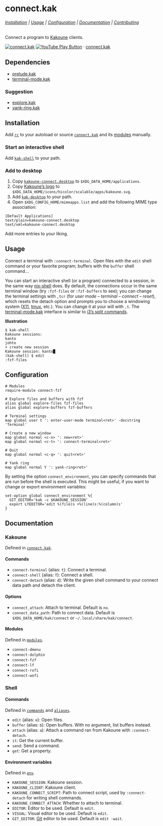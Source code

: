 # connect.kak

###### [Installation](#installation) | [Usage](#usage) | [Configuration](#configuration) | [Documentation](#documentation) | [Contributing](CONTRIBUTING)

Connect a program to [Kakoune] clients.

[Kakoune]: https://kakoune.org

[![connect.kak](https://img.youtube.com/vi_webp/jca2N-cE_mM/maxresdefault.webp)](https://youtube.com/playlist?list=PLdr-HcjEDx_k-Y_9uSV0YAUCNHzqHjmz3 "YouTube – connect.kak")
[![YouTube Play Button](https://www.iconfinder.com/icons/317714/download/png/16)](https://youtube.com/playlist?list=PLdr-HcjEDx_k-Y_9uSV0YAUCNHzqHjmz3) · [connect.kak](https://youtube.com/playlist?list=PLdr-HcjEDx_k-Y_9uSV0YAUCNHzqHjmz3)

## Dependencies

- [prelude.kak]
- [terminal-mode.kak]

[prelude.kak]: https://github.com/alexherbo2/prelude.kak
[terminal-mode.kak]: https://github.com/alexherbo2/terminal-mode.kak

### Suggestion

- [explore.kak]
- [yank-ring.kak]

[explore.kak]: https://github.com/alexherbo2/explore.kak
[yank-ring.kak]: https://github.com/alexherbo2/yank-ring.kak

## Installation

Add [`rc`](rc) to your autoload or source [`connect.kak`](rc/connect.kak) and its [modules](rc/modules) manually.

### Start an interactive shell

Add [`kak-shell`] to your path.

[`kak-shell`]: bin/kak-shell

### Add to desktop

1. Copy [`kakoune-connect.desktop`] to `$XDG_DATA_HOME/applications`.
2. Copy [Kakoune’s logo] to `$XDG_DATA_HOME/icons/hicolor/scalable/apps/kakoune.svg`.
3. Add [`kak-desktop`] to your path.
4. Open `$XDG_CONFIG_HOME/mimeapps.list` and add the following MIME type association:

```
[Default Applications]
text/plain=kakoune-connect.desktop
text/xml=kakoune-connect.desktop
```

Add more entries to your liking.

[`kakoune-connect.desktop`]: share/applications/kakoune-connect.desktop
[`kak-desktop`]: bin/kak-desktop
[Kakoune’s logo]: https://github.com/mawww/kakoune/blob/master/doc/kakoune_logo.svg

## Usage

Connect a terminal with `:connect-terminal`.
Open files with the `edit` shell command or your favorite program;
buffers with the `buffer` shell command…

You can start an interactive shell (or a program) connected to a session, in the same way [nix-shell] does.
By default, the connections occur in the same terminal window (try `:fzf-files` or `:fzf-buffers` to see);
you can change the terminal settings with `,tcr` (for _user mode_ – _terminal_ – _connect_ – _reset_),
which resets the detach option and prompts you to choose a windowing system ([X11], [tmux], etc.).
You can change it at your will with `,t`.
The [terminal-mode.kak] interface is similar to [i3’s split commands].

**Illustration**

```
$ kak-shell
Kakoune sessions:
kanto
johto
+ create new session
Kakoune session: kanto█
(kak-shell) $ edit
:fzf-files
```

[nix-shell]: https://nixos.org/nix/manual#sec-nix-shell
[X11]: https://x.org
[tmux]: https://github.com/tmux/tmux
[i3’s split commands]: https://i3wm.org/docs/userguide.html#OrientationSplit

## Configuration

``` kak
# Modules
require-module connect-fzf

# Explore files and buffers with fzf
alias global explore-files fzf-files
alias global explore-buffers fzf-buffers

# Terminal settings
map global user t ': enter-user-mode terminal<ret>' -docstring 'Terminal'

# Create a new window
map global normal <c-n> ': new<ret>'
map global normal <c-t> ': connect-terminal<ret>'

# Quit
map global normal <c-q> ': quit<ret>'

# Yank ring
map global normal Y ': yank-ring<ret>'
```

By setting the option `connect_environment`, you can specify commands that
are run before the shell is executed.  This might be useful, if you want to
change or export environment variables:

``` kak
set-option global connect_environment %{
  GIT_EDITOR='kak -c $KAKOUNE_SESSION'
  export LYEDITOR='edit %(file)s +%(line)s:%(column)s'
}
```

## Documentation

### Kakoune

Defined in [`connect.kak`](rc/connect.kak).

#### Commands

- `connect-terminal` (alias: `t`): Connect a terminal.
- `connect-shell` (alias: `T`): Connect a shell.
- `connect-detach` (alias: `d`): Write the given shell command to your connect data path and detach the client.

#### Options

- `connect_attach`: Attach to terminal.  Default is `no`.
- `connect_data_path`: Path to connect data.  Default is `$XDG_DATA_HOME/kak/connect` or `~/.local/share/kak/connect`.

#### Modules

Defined in [`modules`](rc/modules).

- `connect-dmenu`
- `connect-dolphin`
- `connect-fzf`
- `connect-lf`
- `connect-rofi`
- `connect-wofi`

### Shell

#### Commands

Defined in [`commands`](rc/paths/commands) and [`aliases`](rc/paths/aliases).

- `edit` (alias: `e`): Open files.
- `buffer` (alias: `b`): Open buffers.  With no argument, list buffers instead.
- `attach` (alias: `a`): Attach a command ran from Kakoune with `:connect-detach`.
- `it`: Get the current buffer.
- `send`: Send a command.
- `get`: Get a property.

#### Environment variables

Defined in [`env`](rc/env).

- `KAKOUNE_SESSION`: Kakoune session.
- `KAKOUNE_CLIENT`: Kakoune client.
- `KAKOUNE_CONNECT_SCRIPT`: Path to connect script, used by `:connect-detach` for writing shell commands.
- `KAKOUNE_CONNECT_ATTACH`: Whether to attach to terminal.
- `EDITOR`: Editor to be used.  Default is `edit`.
- `VISUAL`: Visual editor to be used.  Default is `edit`.
- `GIT_EDITOR`: [Git] editor to be used.  Default is `edit -wait`.

[Git]: https://git-scm.com

